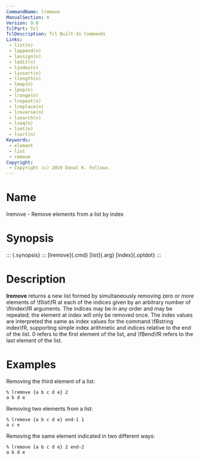```yaml
---
CommandName: lremove
ManualSection: n
Version: 9.0
TclPart: Tcl
TclDescription: Tcl Built-In Commands
Links:
 - list(n)
 - lappend(n)
 - lassign(n)
 - ledit(n)
 - lindex(n)
 - linsert(n)
 - llength(n)
 - lmap(n)
 - lpop(n)
 - lrange(n)
 - lrepeat(n)
 - lreplace(n)
 - lreverse(n)
 - lsearch(n)
 - lseq(n)
 - lset(n)
 - lsort(n)
Keywords:
 - element
 - list
 - remove
Copyright:
 - Copyright (c) 2019 Donal K. Fellows.
---
```


# Name

lremove - Remove elements from a list by index

# Synopsis

::: {.synopsis} :::
[lremove]{.cmd} [list]{.arg} [index]{.optdot}
:::

# Description

**lremove** returns a new list formed by simultaneously removing zero or more elements of \fIlist\fR at each of the indices given by an arbitrary number of \fIindex\fR arguments. The indices may be in any order and may be repeated; the element at index will only be removed once.  The index values are interpreted the same as index values for the command \fBstring index\fR, supporting simple index arithmetic and indices relative to the end of the list.  0 refers to the first element of the list, and \fBend\fR refers to the last element of the list.

# Examples

Removing the third element of a list:

```
% lremove {a b c d e} 2
a b d e
```

Removing two elements from a list:

```
% lremove {a b c d e} end-1 1
a c e
```

Removing the same element indicated in two different ways:

```
% lremove {a b c d e} 2 end-2
a b d e
```

